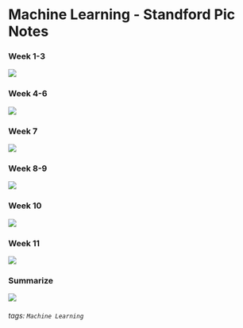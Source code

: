 Machine Learning - Standford Pic Notes
===
### Week 1-3
![](https://i.imgur.com/NI1JqKW.jpg)
### Week 4-6
![](https://i.imgur.com/jQrsHyl.jpg)
### Week 7
![](https://i.imgur.com/qNTRLyX.jpg)
### Week 8-9
![](https://i.imgur.com/r3Z3UrY.jpg)
### Week 10
![](https://i.imgur.com/pnpGwy6.jpg)
### Week 11
![](https://i.imgur.com/OedKxxy.jpg)
### Summarize
![](https://i.imgur.com/qqWURNt.png)



###### tags: `Machine Learning`